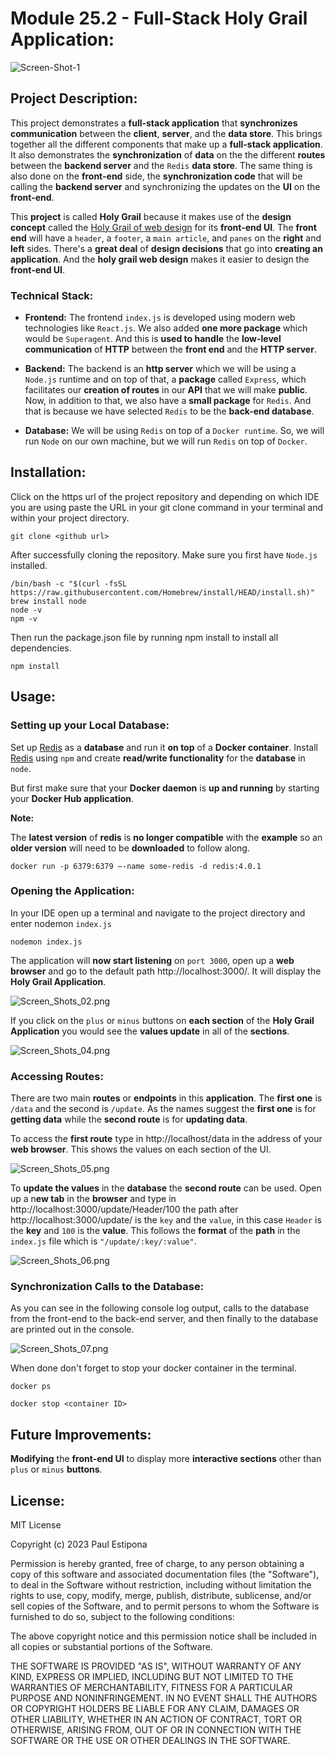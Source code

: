 # Module 25.2 - Full-Stack Holy Grail Application:

![Screen-Shot-1](https://github.com/pestipona/MIT-MOD-25.2-Full-Stack-Holy-Grail-Application/blob/main/Screen_Shots/Screen_Shots_01.png)

## Project Description:

This project demonstrates a **full-stack application** that **synchronizes communication** between the **client**, **server**, and the **data store**. This brings together all the different components that make up a **full-stack application**. It also demonstrates the **synchronization** of **data** on the the different **routes** between the **backend server** and the `Redis` **data store**. The same thing is also done on the **front-end** side, the **synchronization code** that will be calling the **backend server** and synchronizing the updates on the **UI** on the **front-end**.

This **project** is called **Holy Grail** because it makes use of the **design concept** called the [Holy Grail of web design](https://en.wikipedia.org/wiki/Holy_grail_(web_design)) for its **front-end UI**. The **front end** will have a `header`, a `footer`, a `main article`, and `panes` on the **right** and **left** sides. There's a **great deal** of **design decisions** that go into **creating an application**. And the **holy grail web design** makes it easier to design the **front-end UI**.

### Technical Stack:

* **Frontend:** The frontend `index.js` is developed using modern web technologies like `React.js`. We also added **one more package** which would be `Superagent`. And this is **used to handle** the **low-level communication** of **HTTP** between the **front end** and the **HTTP server**.


* **Backend:** The backend is an **http server** which we will be using a `Node.js` runtime and on top of that, a **package** called `Express`, which facilitates our **creation of routes** in our **API** that we will make **public**. Now, in addition to that, we also have a **small package** for `Redis`. And that is because we have selected `Redis` to be the **back-end database**.


* **Database:** We will be using `Redis` on top of a `Docker runtime`. So, we will run `Node` on our own machine, but we will run `Redis` on top of `Docker`.

## Installation:

Click on the https url of the project repository and depending on which IDE you are using paste the URL in your git clone command in your terminal and within your project directory.

```shell
git clone <github url>
```

After successfully cloning the repository. Make sure you first have `Node.js` installed.

```shell
/bin/bash -c "$(curl -fsSL https://raw.githubusercontent.com/Homebrew/install/HEAD/install.sh)"
brew install node
node -v
npm -v
```

Then run the package.json file by running npm install to install all dependencies.

```shell
npm install
```

## Usage:

### Setting up your Local Database:

Set up [Redis](https://redis.io/) as a **database** and run it **on top** of a **Docker container**. Install [Redis](https://hub.docker.com/_/redis) using `npm` and create **read/write functionality** for the **database** in `node`.

But first make sure that your **Docker daemon** is **up and running** by starting your **Docker Hub application**.

**Note:**

The **latest version** of **redis** is **no longer compatible** with the **example** so an **older version** will need to be **downloaded** to follow along.

```shell
docker run -p 6379:6379 –-name some-redis -d redis:4.0.1
```

### Opening the Application:

In your IDE open up a terminal and navigate to the project directory and enter nodemon `index.js`

```shell
nodemon index.js
```

The application will **now start listening** on `port 3000`, open up a **web browser** and go to the default path http://localhost:3000/. It will display the **Holy Grail Application**.

![Screen_Shots_02.png](Screen_Shots%2FScreen_Shots_02.png)

If you click on the `plus` or `minus` buttons on **each section** of the **Holy Grail Application** you would see the **values update** in all of the **sections**.

![Screen_Shots_04.png](Screen_Shots%2FScreen_Shots_04.png)

### Accessing Routes:

There are two main **routes** or **endpoints** in this **application**. The **first one** is `/data` and the second is `/update`. As the names suggest the **first one** is for **getting data** while the **second route** is for **updating data**.

To access the **first route** type in http://localhost/data in the address of your **web browser**. This shows the values on each section of the UI.

![Screen_Shots_05.png](Screen_Shots%2FScreen_Shots_05.png)

To **update the values** in the **database** the **second route** can be used. Open up a n**ew tab** in the **browser** and type in http://localhost:3000/update/Header/100 the path after http://localhost:3000/update/ is the `key` and the `value`, in this case `Header` is the **key** and `100` is the **value**. This follows the **format** of the **path** in the `index.js` file which is `"/update/:key/:value"`.

![Screen_Shots_06.png](Screen_Shots%2FScreen_Shots_06.png)

### Synchronization Calls to the Database:

As you can see in the following console log output, calls to the database from the front-end to the back-end server, and then finally to the database are printed out in the console.

![Screen_Shots_07.png](Screen_Shots%2FScreen_Shots_07.png)

When done don't forget to stop your docker container in the terminal.

```shell
docker ps

docker stop <container ID>
```

## Future Improvements:

**Modifying** the **front-end UI** to display more **interactive sections** other than `plus` or `minus` **buttons**.

## License:

MIT License

Copyright (c) 2023 Paul Estipona

Permission is hereby granted, free of charge, to any person obtaining a copy
of this software and associated documentation files (the "Software"), to deal
in the Software without restriction, including without limitation the rights
to use, copy, modify, merge, publish, distribute, sublicense, and/or sell
copies of the Software, and to permit persons to whom the Software is
furnished to do so, subject to the following conditions:

The above copyright notice and this permission notice shall be included in all
copies or substantial portions of the Software.

THE SOFTWARE IS PROVIDED "AS IS", WITHOUT WARRANTY OF ANY KIND, EXPRESS OR
IMPLIED, INCLUDING BUT NOT LIMITED TO THE WARRANTIES OF MERCHANTABILITY,
FITNESS FOR A PARTICULAR PURPOSE AND NONINFRINGEMENT. IN NO EVENT SHALL THE
AUTHORS OR COPYRIGHT HOLDERS BE LIABLE FOR ANY CLAIM, DAMAGES OR OTHER
LIABILITY, WHETHER IN AN ACTION OF CONTRACT, TORT OR OTHERWISE, ARISING FROM,
OUT OF OR IN CONNECTION WITH THE SOFTWARE OR THE USE OR OTHER DEALINGS IN THE
SOFTWARE.
